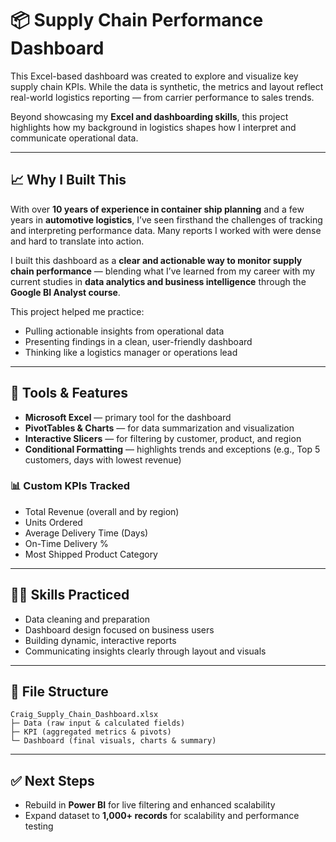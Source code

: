 # 📦 Supply Chain Performance Dashboard

This Excel-based dashboard was created to explore and visualize key supply chain KPIs. While the data is synthetic, the metrics and layout reflect real-world logistics reporting — from carrier performance to sales trends.

Beyond showcasing my **Excel and dashboarding skills**, this project highlights how my background in logistics shapes how I interpret and communicate operational data.

---

## 📈 Why I Built This

With over **10 years of experience in container ship planning** and a few years in **automotive logistics**, I’ve seen firsthand the challenges of tracking and interpreting performance data. Many reports I worked with were dense and hard to translate into action.

I built this dashboard as a **clear and actionable way to monitor supply chain performance** — blending what I’ve learned from my career with my current studies in **data analytics and business intelligence** through the **Google BI Analyst course**.

This project helped me practice:
- Pulling actionable insights from operational data
- Presenting findings in a clean, user-friendly dashboard
- Thinking like a logistics manager or operations lead

---

## 🧰 Tools & Features
- **Microsoft Excel** — primary tool for the dashboard
- **PivotTables & Charts** — for data summarization and visualization
- **Interactive Slicers** — for filtering by customer, product, and region
- **Conditional Formatting** — highlights trends and exceptions (e.g., Top 5 customers, days with lowest revenue)

### 📊 **Custom KPIs Tracked**
- Total Revenue (overall and by region)
- Units Ordered
- Average Delivery Time (Days)
- On-Time Delivery %
- Most Shipped Product Category

---

## 👨‍🔧 Skills Practiced
- Data cleaning and preparation
- Dashboard design focused on business users
- Building dynamic, interactive reports
- Communicating insights clearly through layout and visuals

---

## 📂 File Structure
```
Craig_Supply_Chain_Dashboard.xlsx
├─ Data (raw input & calculated fields)
├─ KPI (aggregated metrics & pivots)
└─ Dashboard (final visuals, charts & summary)
```
---

## ✅ Next Steps
- Rebuild in **Power BI** for live filtering and enhanced scalability
- Expand dataset to **1,000+ records** for scalability and performance testing


